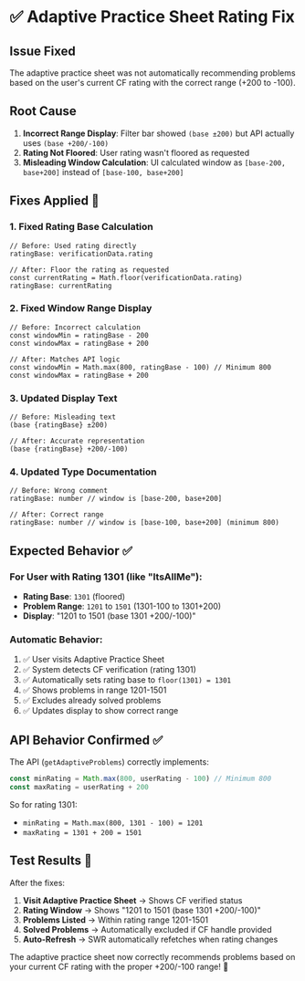 # ✅ Adaptive Practice Sheet Rating Fix

## Issue Fixed
The adaptive practice sheet was not automatically recommending problems based on the user's current CF rating with the correct range (+200 to -100).

## Root Cause
1. **Incorrect Range Display**: Filter bar showed `(base ±200)` but API actually uses `(base +200/-100)`
2. **Rating Not Floored**: User rating wasn't floored as requested
3. **Misleading Window Calculation**: UI calculated window as `[base-200, base+200]` instead of `[base-100, base+200]`

## Fixes Applied 🔧

### 1. Fixed Rating Base Calculation
```tsx
// Before: Used rating directly
ratingBase: verificationData.rating

// After: Floor the rating as requested  
const currentRating = Math.floor(verificationData.rating)
ratingBase: currentRating
```

### 2. Fixed Window Range Display
```tsx  
// Before: Incorrect calculation
const windowMin = ratingBase - 200
const windowMax = ratingBase + 200

// After: Matches API logic
const windowMin = Math.max(800, ratingBase - 100) // Minimum 800
const windowMax = ratingBase + 200
```

### 3. Updated Display Text
```tsx
// Before: Misleading text
(base {ratingBase} ±200)

// After: Accurate representation  
(base {ratingBase} +200/-100)
```

### 4. Updated Type Documentation
```tsx
// Before: Wrong comment
ratingBase: number // window is [base-200, base+200]

// After: Correct range
ratingBase: number // window is [base-100, base+200] (minimum 800)
```

## Expected Behavior ✅

### For User with Rating 1301 (like "ItsAllMe"):
- **Rating Base**: `1301` (floored)
- **Problem Range**: `1201` to `1501` (1301-100 to 1301+200)
- **Display**: "1201 to 1501 (base 1301 +200/-100)"

### Automatic Behavior:
1. ✅ User visits Adaptive Practice Sheet
2. ✅ System detects CF verification (rating 1301)  
3. ✅ Automatically sets rating base to `floor(1301) = 1301`
4. ✅ Shows problems in range 1201-1501
5. ✅ Excludes already solved problems
6. ✅ Updates display to show correct range

## API Behavior Confirmed ✅

The API (`getAdaptiveProblems`) correctly implements:
```typescript
const minRating = Math.max(800, userRating - 100) // Minimum 800
const maxRating = userRating + 200
```

So for rating 1301:
- `minRating = Math.max(800, 1301 - 100) = 1201`
- `maxRating = 1301 + 200 = 1501`

## Test Results 🎯

After the fixes:
1. **Visit Adaptive Practice Sheet** → Shows CF verified status
2. **Rating Window** → Shows "1201 to 1501 (base 1301 +200/-100)"  
3. **Problems Listed** → Within rating range 1201-1501
4. **Solved Problems** → Automatically excluded if CF handle provided
5. **Auto-Refresh** → SWR automatically refetches when rating changes

The adaptive practice sheet now correctly recommends problems based on your current CF rating with the proper +200/-100 range! 🚀